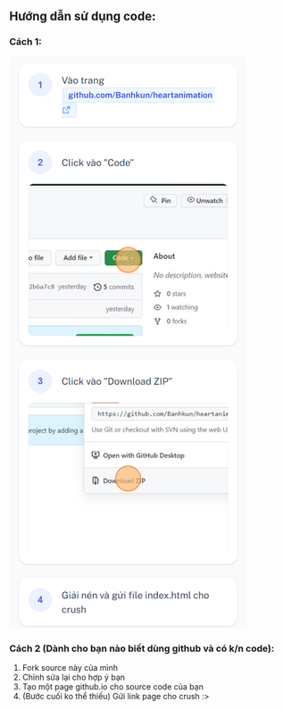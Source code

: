 ## Hướng dẫn sử dụng code:
### Cách 1: 
![Alt text](Tutorial.png?raw=true "Title")
### Cách 2 (Dành cho bạn nào biết dùng github và có k/n code):
1. Fork source này của mình
2. Chỉnh sửa lại cho hợp ý bạn
3. Tạo một page github.io cho source code của bạn
4. (Bước cuối ko thể thiếu) Gửi link page cho crush :>
